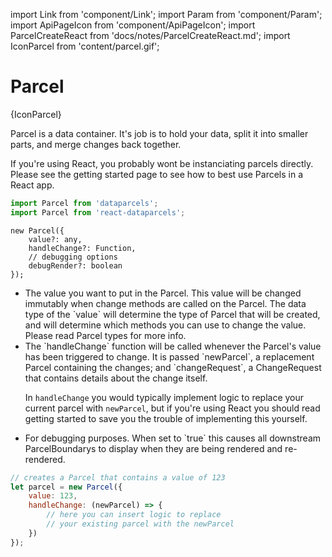 import Link from 'component/Link';
import Param from 'component/Param';
import ApiPageIcon from 'component/ApiPageIcon';
import ParcelCreateReact from 'docs/notes/ParcelCreateReact.md';
import IconParcel from 'content/parcel.gif';

# Parcel

<ApiPageIcon>{IconParcel}</ApiPageIcon>

Parcel is a data container. It's job is to hold your data, split it into smaller parts, and merge changes back together.

If you're using React, you probably wont be instanciating parcels directly. Please see the <Link to="/getting-started">getting started</Link> page to see how to best use Parcels in a React app.

```js
import Parcel from 'dataparcels';
import Parcel from 'react-dataparcels';
```

```flow
new Parcel({
    value?: any,
    handleChange?: Function,
    // debugging options
    debugRender?: boolean
});
```

* <Param name="value" optional type="any" default="undefined" />
  The value you want to put in the Parcel. This value will be changed immutably when change methods are called on the Parcel. The data type of the `value` will determine the type of Parcel that will be created, and will determine which methods you can use to change the value. Please read <Link to="/parcel-types">Parcel types</Link> for more info.
* <Param name="handleChange" optional type="(newParcel: Parcel, changeRequest: ChangeRequest) => void" />
  The `handleChange` function will be called whenever the Parcel's value has been triggered to change. It is passed `newParcel`, a replacement Parcel containing the changes; and `changeRequest`, a <Link to="/api/ChangeRequest">ChangeRequest</Link> that contains details about the change itself.
  
  In `handleChange` you would typically implement logic to replace your current parcel with `newParcel`, but if you're using React you should read <Link to="/getting-started">getting started</Link> to save you the trouble of implementing this yourself.
* <Param name="debugRender" optional type="boolean" default="false" />
  For debugging purposes. When set to `true` this causes all downstream <Link to="/api/ParcelBoundary">ParcelBoundary</Link>s to display when they are being rendered and re-rendered.

```js
// creates a Parcel that contains a value of 123
let parcel = new Parcel({
    value: 123,
    handleChange: (newParcel) => {
        // here you can insert logic to replace
        // your existing parcel with the newParcel
    })
});
```
